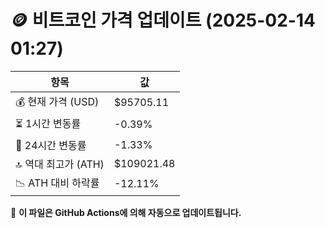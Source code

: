 # 🪙 비트코인 가격 업데이트 (2025-02-14 01:27)

| 항목                | 값 |
|--------------------|----------------|
| 💰 현재 가격 (USD) | $95705.11 |
| ⏳ 1시간 변동률    | -0.39% |
| 📆 24시간 변동률   | -1.33% |
| 🔝 역대 최고가 (ATH) | $109021.48 |
| 📉 ATH 대비 하락률 | -12.11% |

🔄 **이 파일은 GitHub Actions에 의해 자동으로 업데이트됩니다.**
